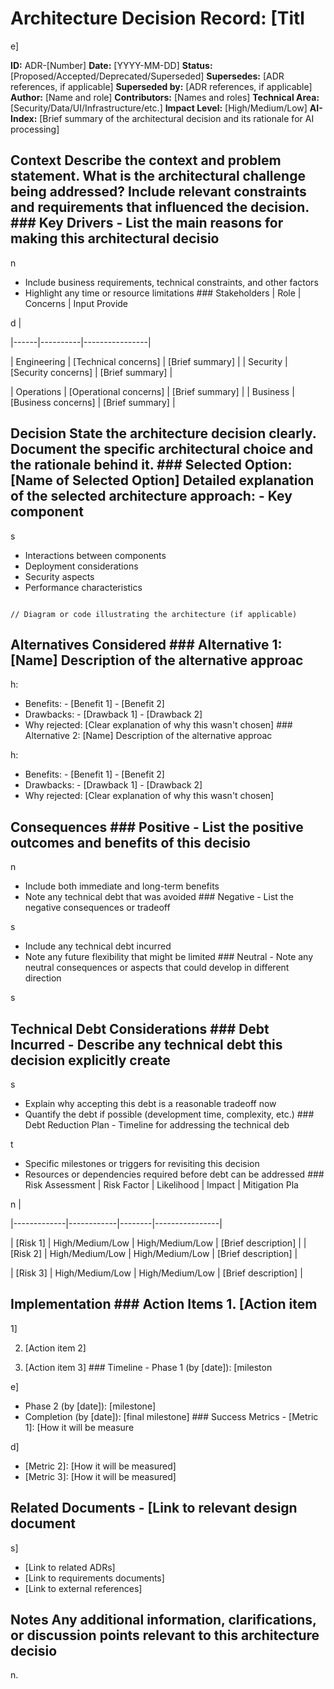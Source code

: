 # Architecture Decision Record: [Titl

e]

**ID:** ADR-[Number] **Date:** [YYYY-MM-DD] **Status:** [Proposed/Accepted/Deprecated/Superseded] **Supersedes:** [ADR references, if applicable] **Superseded by:** [ADR references, if applicable] **Author:** [Name and role] **Contributors:** [Names and roles] **Technical Area:** [Security/Data/UI/Infrastructure/etc.] **Impact Level:** [High/Medium/Low] **AI-Index:** [Brief summary of the architectural decision and its rationale for AI processing]

## Context Describe the context and problem statement. What is the architectural challenge being addressed? Include relevant constraints and requirements that influenced the decision. ### Key Drivers - List the main reasons for making this architectural decisio

n

- Include business requirements, technical constraints, and other factors
- Highlight any time or resource limitations ### Stakeholders | Role | Concerns | Input Provide

d |

|------|----------|----------------|

| Engineering | [Technical concerns] | [Brief summary] |
| Security | [Security concerns] | [Brief summary] |

| Operations | [Operational concerns] | [Brief summary] |
| Business | [Business concerns] | [Brief summary] |

## Decision State the architecture decision clearly. Document the specific architectural choice and the rationale behind it. ### Selected Option: [Name of Selected Option] Detailed explanation of the selected architecture approach: - Key component

s

- Interactions between components
- Deployment considerations
- Security aspects
- Performance characteristics

```

// Diagram or code illustrating the architecture (if applicable)
```

## Alternatives Considered ### Alternative 1: [Name] Description of the alternative approac

h:

- Benefits: - [Benefit 1] - [Benefit 2]
- Drawbacks: - [Drawback 1] - [Drawback 2]
- Why rejected: [Clear explanation of why this wasn't chosen] ### Alternative 2: [Name] Description of the alternative approac

h:
- Benefits: - [Benefit 1] - [Benefit 2]
- Drawbacks: - [Drawback 1] - [Drawback 2]
- Why rejected: [Clear explanation of why this wasn't chosen]

## Consequences ### Positive - List the positive outcomes and benefits of this decisio

n

- Include both immediate and long-term benefits
- Note any technical debt that was avoided ### Negative - List the negative consequences or tradeoff

s
- Include any technical debt incurred
- Note any future flexibility that might be limited ### Neutral - Note any neutral consequences or aspects that could develop in different direction

s

## Technical Debt Considerations ### Debt Incurred - Describe any technical debt this decision explicitly create

s

- Explain why accepting this debt is a reasonable tradeoff now
- Quantify the debt if possible (development time, complexity, etc.) ### Debt Reduction Plan - Timeline for addressing the technical deb

t
- Specific milestones or triggers for revisiting this decision
- Resources or dependencies required before debt can be addressed ### Risk Assessment | Risk Factor | Likelihood | Impact | Mitigation Pla

n |

|-------------|------------|--------|----------------|

| [Risk 1] | High/Medium/Low | High/Medium/Low | [Brief description] |
| [Risk 2] | High/Medium/Low | High/Medium/Low | [Brief description] |

| [Risk 3] | High/Medium/Low | High/Medium/Low | [Brief description] |

## Implementation ### Action Items 1. [Action item

1]

2. [Action item 2]

3. [Action item 3] ### Timeline - Phase 1 (by [date]): [mileston

e]

- Phase 2 (by [date]): [milestone]
- Completion (by [date]): [final milestone] ### Success Metrics - [Metric 1]: [How it will be measure

d]
- [Metric 2]: [How it will be measured]
- [Metric 3]: [How it will be measured]

## Related Documents - [Link to relevant design document

s]

- [Link to related ADRs]
- [Link to requirements documents]
- [Link to external references]

## Notes Any additional information, clarifications, or discussion points relevant to this architecture decisio

n.